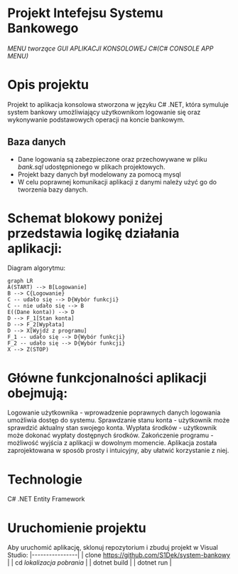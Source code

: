 # Projekt Intefejsu Systemu Bankowego
###### MENU tworzące GUI APLIKACJI KONSOLOWEJ C#(C# CONSOLE APP MENU)


# Opis projektu
Projekt to aplikacja konsolowa stworzona w języku C# .NET, która symuluje system bankowy 
umożliwiający użytkownikom logowanie się oraz wykonywanie podstawowych operacji na koncie bankowym. 

## Baza danych
 - Dane logowania są zabezpieczone oraz przechowywane w pliku *bank.sql* udostępnionego w plikach projektowych.
 - Projekt bazy danych był modelowany za pomocą mysql
 - W celu poprawnej komunikacji aplikacji z danymi należy użyć go do tworzenia bazy danych.
   
# Schemat blokowy poniżej przedstawia logikę działania aplikacji:

Diagram algorytmu:

```mermaid
graph LR
A(START) --> B[Logowanie]
B --> C{Logowanie}
C -- udało się --> D{Wybór funkcji}
C -- nie udało się --> B
E((Dane konta)) --> D
D --> F_1[Stan konta]
D --> F_2[Wypłata]
D --> X[Wyjdź z programu]
F_1 -- udało się --> D{Wybór funkcji}
F_2 -- udało się --> D{Wybór funkcji}
X --> Z(STOP)
```

# Główne funkcjonalności aplikacji obejmują:

Logowanie użytkownika - wprowadzenie poprawnych danych logowania umożliwia dostęp do systemu.
Sprawdzanie stanu konta - użytkownik może sprawdzić aktualny stan swojego konta.
Wypłata środków - użytkownik może dokonać wypłaty dostępnych środków.
Zakończenie programu - możliwość wyjścia z aplikacji w dowolnym momencie.
Aplikacja została zaprojektowana w sposób prosty i intuicyjny, aby ułatwić korzystanie z niej.


# Technologie
C# .NET 
Entity Framework


# Uruchomienie projektu

Aby uruchomić aplikację, sklonuj repozytorium i zbuduj projekt w Visual Studio:
|----------------|
| clone https://github.com/S1Dek/system-bankowy |
| cd  *lokalizacja pobrania*  |
| dotnet build |
| dotnet run |
